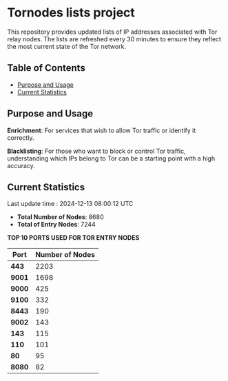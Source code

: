 # Tornodes lists project

This repository provides updated lists of IP addresses associated with Tor relay nodes. The lists are refreshed every 30 minutes to ensure they reflect the most current state of the Tor network.

## Table of Contents

- [Purpose and Usage](#purpose-and-usage)
- [Current Statistics](#current-statistics)


## Purpose and Usage

**Enrichment**: For services that wish to allow Tor traffic or identify it correctly.

**Blacklisting**: For those who want to block or control Tor traffic, understanding which IPs belong to Tor can be a starting point with a high accuracy.

## Current Statistics

Last update time : 2024-12-13 08:00:12 UTC

- **Total Number of Nodes**: 8680
- **Total of Entry Nodes**: 7244

**TOP 10 PORTS USED FOR TOR ENTRY NODES**

| **Port** | **Number of Nodes** |
|------|-----------------|
| **443**   | 2203  |
| **9001**   | 1698  |
| **9000**   | 425  |
| **9100**   | 332  |
| **8443**   | 190  |
| **9002**   | 143  |
| **143**   | 115  |
| **110**   | 101  |
| **80**   | 95  |
| **8080**   | 82  |

